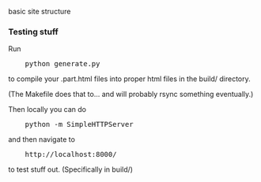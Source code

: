 basic site structure

### Testing stuff

Run
<pre>
	python generate.py
</pre>
to compile your .part.html files into proper html files in the build/ directory.

(The Makefile does that to... and will probably rsync something eventually.)

Then locally you can do 
<pre>
	python -m SimpleHTTPServer
</pre>
and then navigate to 
<pre>
	http://localhost:8000/
</pre>
to test stuff out. (Specifically in build/)

